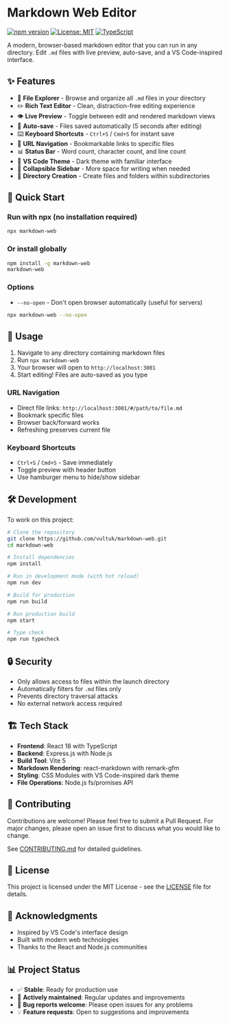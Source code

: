 # Markdown Web Editor

[![npm version](https://badge.fury.io/js/markdown-web.svg)](https://badge.fury.io/js/markdown-web)
[![License: MIT](https://img.shields.io/badge/License-MIT-yellow.svg)](https://opensource.org/licenses/MIT)
[![TypeScript](https://img.shields.io/badge/TypeScript-007ACC?logo=typescript&logoColor=white)](https://www.typescriptlang.org/)

A modern, browser-based markdown editor that you can run in any directory. Edit `.md` files with live preview, auto-save, and a VS Code-inspired interface.

## ✨ Features

- 📁 **File Explorer** - Browse and organize all `.md` files in your directory
- ✏️ **Rich Text Editor** - Clean, distraction-free editing experience
- 👁️ **Live Preview** - Toggle between edit and rendered markdown views
- 💾 **Auto-save** - Files saved automatically (5 seconds after editing)
- ⌨️ **Keyboard Shortcuts** - `Ctrl+S` / `Cmd+S` for instant save
- 🔗 **URL Navigation** - Bookmarkable links to specific files
- 📊 **Status Bar** - Word count, character count, and line count
- 🎨 **VS Code Theme** - Dark theme with familiar interface
- 🍔 **Collapsible Sidebar** - More space for writing when needed
- 📂 **Directory Creation** - Create files and folders within subdirectories

## 🚀 Quick Start

### Run with npx (no installation required)
```bash
npx markdown-web
```

### Or install globally
```bash
npm install -g markdown-web
markdown-web
```

### Options

- `--no-open` - Don't open browser automatically (useful for servers)

```bash
npx markdown-web --no-open
```

## 📖 Usage

1. Navigate to any directory containing markdown files
2. Run `npx markdown-web`
3. Your browser will open to `http://localhost:3001`
4. Start editing! Files are auto-saved as you type

### URL Navigation
- Direct file links: `http://localhost:3001/#/path/to/file.md`
- Bookmark specific files
- Browser back/forward works
- Refreshing preserves current file

### Keyboard Shortcuts
- `Ctrl+S` / `Cmd+S` - Save immediately
- Toggle preview with header button
- Use hamburger menu to hide/show sidebar

## 🛠️ Development

To work on this project:

```bash
# Clone the repository
git clone https://github.com/vultuk/markdown-web.git
cd markdown-web

# Install dependencies
npm install

# Run in development mode (with hot reload)
npm run dev

# Build for production
npm run build

# Run production build
npm start

# Type check
npm run typecheck
```

## 🔒 Security

- Only allows access to files within the launch directory
- Automatically filters for `.md` files only
- Prevents directory traversal attacks
- No external network access required

## 🏗️ Tech Stack

- **Frontend**: React 18 with TypeScript
- **Backend**: Express.js with Node.js
- **Build Tool**: Vite 5
- **Markdown Rendering**: react-markdown with remark-gfm
- **Styling**: CSS Modules with VS Code-inspired dark theme
- **File Operations**: Node.js fs/promises API

## 🤝 Contributing

Contributions are welcome! Please feel free to submit a Pull Request. For major changes, please open an issue first to discuss what you would like to change.

See [CONTRIBUTING.md](CONTRIBUTING.md) for detailed guidelines.

## 📄 License

This project is licensed under the MIT License - see the [LICENSE](LICENSE) file for details.

## 🙏 Acknowledgments

- Inspired by VS Code's interface design
- Built with modern web technologies
- Thanks to the React and Node.js communities

## 📊 Project Status

- ✅ **Stable**: Ready for production use
- 🔄 **Actively maintained**: Regular updates and improvements
- 🐛 **Bug reports welcome**: Please open issues for any problems
- 💡 **Feature requests**: Open to suggestions and improvements